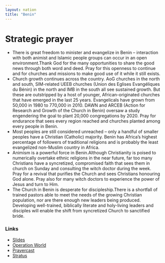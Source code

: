 ```yaml
---
layout: nation
title: "Benin"
---
```


# Strategic prayer

- There is great freedom to minister and evangelize in Benin – interaction with both animist and Islamic people groups can occur in an open environment.Thank God for the many opportunities to share the good news through both word and deed. Pray for this openness to continue and for churches and missions to make good use of it while it still exists.
- Church growth continues across the country. AoG churches in the north and south, SIM-related UEEB churches (Union des Eglises Evangéliques du Bénin) in the north and IMB in the south all see sustained growth. But these are outstripped by a host of younger, African-originated churches that have emerged in the last 25 years. Evangelicals have grown from 50,000 in 1980 to 770,000 in 2010. DAWN and ARCEB (Action for Research and Growth of the Church in Benin) oversaw a study engendering the goal to plant 20,000 congregations by 2020. Pray for endurance that sees every region reached and churches planted among every people in Benin.
- Most peoples are still considered unreached – only a handful of smaller peoples have a Christian (Catholic) majority. Benin has Africa’s highest percentage of followers of traditional religions and is probably the least evangelized non-Muslim country in Africa.
- Animism is a powerful force in Benin.Although Christianity is poised to numerically overtake ethnic religions in the near future, far too many Christians have a syncretized, compromised faith that sees them in church on Sunday and consulting the witch doctor during the week. Pray for a revival that purifies the Church and sees Christians honouring God alone. Pray also for many witch doctors to experience the power of Jesus and turn to Him.
- The Church in Benin is desperate for discipleship.There is a shortfall of trained pastors able to meet the needs of the growing Christian population, nor are there enough new leaders being produced. Developing well-trained, biblically literate and holy-living leaders and disciples will enable the shift from syncretized Church to sanctified bride.


### Links

- [Slides](http://kyk.kiekies.net/?src=https://ccwaterkloof.github.io/prayer/slides/benin.md)
- [Operation World](https://operationworld.org/locations/benin/)
- [Prayercast](https://prayercast.com/benin.html)
- [Stratus](https://globe.stratus.earth/country-explorer/BEN)
